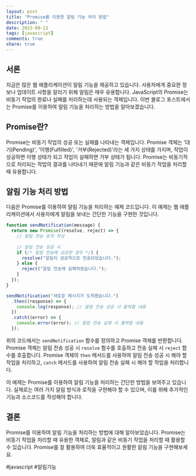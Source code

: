 ```yaml
---
layout: post
title: "Promise를 이용한 알림 기능 처리 방법"
description: " "
date: 2023-09-13
tags: [javascript]
comments: true
share: true
---
```


## 서론

지금은 많은 웹 애플리케이션이 알림 기능을 제공하고 있습니다. 사용자에게 중요한 정보나 업데이트 사항을 알리기 위해 알림은 매우 유용합니다. JavaScript의 Promise는 비동기 작업의 완료나 실패를 처리하는데 사용되는 객체입니다. 이번 블로그 포스트에서는 Promise를 이용하여 알림 기능을 처리하는 방법을 알아보겠습니다.

## Promise란?

Promise는 비동기 작업의 성공 또는 실패를 나타내는 객체입니다. Promise 객체는 '대기(Pending)', '이행(Fulfilled)', '거부(Rejected)'라는 세 가지 상태를 가지며, 작업이 성공하면 이행 상태가 되고 작업이 실패하면 거부 상태가 됩니다. Promise는 비동기적으로 처리되는 작업의 결과를 나타내기 때문에 알림 기능과 같은 비동기 작업을 처리할 때 유용합니다.

## 알림 기능 처리 방법

다음은 Promise를 이용하여 알림 기능을 처리하는 예제 코드입니다. 이 예제는 웹 애플리케이션에서 사용자에게 알림을 보내는 간단한 기능을 구현한 것입니다.

```javascript
function sendNotification(message) {
  return new Promise((resolve, reject) => {
    // 알림 전송 로직 작성
    
    // 알림 전송 성공 시
    if (/* 알림 전송에 성공한 경우 */) {
      resolve("알림이 성공적으로 전송되었습니다.");
    } else {
      reject("알림 전송에 실패하였습니다.");
    }
  });
}

sendNotification("새로운 메시지가 도착했습니다.")
  .then((response) => {
    console.log(response); // 알림 전송 성공 시 출력할 내용
  })
  .catch((error) => {
    console.error(error); // 알림 전송 실패 시 출력할 내용
  });
```

위의 코드에서는 `sendNotification` 함수를 정의하고 Promise 객체를 반환합니다. Promise 객체는 알림 전송 성공 시 `resolve` 함수를 호출하고 전송 실패 시 `reject` 함수를 호출합니다. Promise 객체의 `then` 메서드를 사용하여 알림 전송 성공 시 해야 할 작업을 처리하고, `catch` 메서드를 사용하여 알림 전송 실패 시 해야 할 작업을 처리합니다.

이 예제는 Promise를 이용하여 알림 기능을 처리하는 간단한 방법을 보여주고 있습니다. 실제로는 여러 가지 알림 방식과 로직을 구현해야 할 수 있으며, 이를 위해 추가적인 기능과 소스코드를 작성해야 합니다.

## 결론

Promise를 이용하여 알림 기능을 처리하는 방법에 대해 알아보았습니다. Promise는 비동기 작업을 처리할 때 유용한 객체로, 알림과 같은 비동기 작업을 처리할 때 활용할 수 있습니다. Promise를 잘 활용하여 더욱 효율적이고 원활한 알림 기능을 구현해보세요. 

#javascript #알림기능